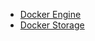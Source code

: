 * [Docker Engine](/Docker_engine%2Cstorage/Docker_engine.md)
* [Docker Storage](/Docker_engine%2Cstorage/Docker_storage.md)

